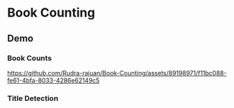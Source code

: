 # Book Counting
## Demo
### Book Counts


https://github.com/Rudra-rajuan/Book-Counting/assets/89198971/f11bc088-fe61-4bfa-8033-4286e62149c5

### Title Detection
